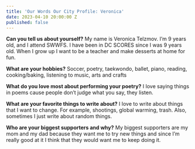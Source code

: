 ```yaml
---
title: 'Our Words Our City Profile: Veronica'
date: 2023-04-10 20:00:00 Z
published: false
---
```


**Can you tell us about yourself?**
My name is Veronica Telzmov. I’m 9 years old, and I attend SWWFS. I have been in DC SCORES since I was 9 years old. When I grow up I want to be a teacher and make desserts at home for fun.

**What are your hobbies?**
Soccer, poetry, taekwondo, ballet, piano, reading, cooking/baking, listening to music, arts and crafts 

**What do you love most about performing your poetry?**
I love saying things in poems cause people don’t judge what you say, they listen. 

**What are your favorite things to write about?**
I love to write about things that I want to change. For example, shootings, global warming, trash. Also, sometimes I just write about random things. 

**Who are your biggest supporters and why?**
My biggest supporters are my mom and my dad because they want me to try new things and since I’m really good at it I think that they would want me to keep doing it.
